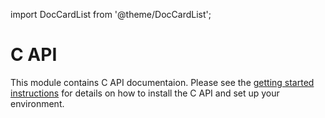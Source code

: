 import DocCardList from '@theme/DocCardList';

# C API
This module contains C API documentaion. Please see the [getting started instructions](../../getting-started/introduction-examples.md#c-api-1) for details on how to install the C API and set up your environment. 

<DocCardList />